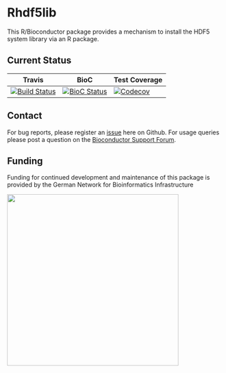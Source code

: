 # Rhdf5lib

This R/Bioconductor package provides a mechanism to install the HDF5 system library via an R package.

## Current Status

| Travis        | BioC           | Test Coverage |
| ------------- |-------------| -----|
| [![Build Status](https://travis-ci.org/grimbough/Rhdf5lib.svg?branch=master)](https://travis-ci.org/grimbough/Rhdf5lib) | [![BioC Status](https://bioconductor.org/shields/build/devel/bioc/Rhdf5lib.svg)](http://bioconductor.org/checkResults/devel/bioc-LATEST/Rhdf5lib/) | [![Codecov](http://img.shields.io/codecov/c/github/grimbough/Rhdf5lib.svg)](https://codecov.io/gh/grimbough/Rhdf5lib) |

## Contact

For bug reports, please register an [issue](https://github.com/grimbough/Rhdf5lib/issues) here on Github. For usage queries please post a question on the [Bioconductor Support Forum](https://support.bioconductor.org/p/new/post/?tag_val=Rhdf5lib).


## Funding 

Funding for continued development and maintenance of this package is provided by the German Network for Bioinformatics Infrastructure

<a href="http://www.denbi.de"><img src="https://tess.elixir-europe.org/system/content_providers/images/000/000/063/original/deNBI_Logo_rgb.jpg" width="400" align="left"></a>
